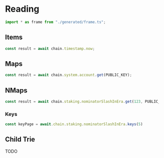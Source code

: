 # Reading

```ts
import * as frame from "./generated/frame.ts";
```

## Items

```ts
const result = await chain.timestamp.now;
```

## Maps

```ts
const result = await chain.system.account.get(PUBLIC_KEY);
```

## NMaps

```ts
const result = await chain.staking.nominatorSlashInEra.get(123, PUBLIC_KEY);
```

### Keys

```ts
const keyPage = await.chain.staking.nominatorSlashInEra.keys(5)
```

## Child Trie

TODO
